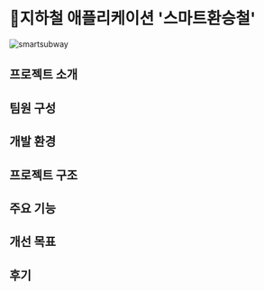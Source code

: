 # 🚆지하철 애플리케이션 '스마트환승철'
![smartsubway](https://github.com/user-attachments/assets/19535fa2-8932-411a-a209-989616b9699c)



## 프로젝트 소개
## 팀원 구성
## 개발 환경
## 프로젝트 구조
## 주요 기능
## 개선 목표
## 후기
